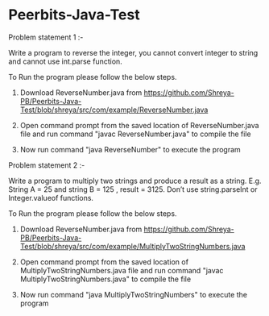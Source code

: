 # Peerbits-Java-Test

Problem statement 1 :-

Write a program to reverse the integer, you cannot convert integer to string and cannot use int.parse function.


To Run the program please follow the below steps.

1. Download ReverseNumber.java from https://github.com/Shreya-PB/Peerbits-Java-Test/blob/shreya/src/com/example/ReverseNumber.java

2. Open command prompt from the saved location of ReverseNumber.java file and run command "javac ReverseNumber.java" to compile the file

3. Now run command "java ReverseNumber" to execute the program





Problem statement 2 :-

Write a program to multiply two strings and produce a result as a string.
E.g. String A = 25 and string B = 125 , result = 3125. Don’t use string.parseInt or Integer.valueof functions.

To Run the program please follow the below steps.

1. Download ReverseNumber.java from https://github.com/Shreya-PB/Peerbits-Java-Test/blob/shreya/src/com/example/MultiplyTwoStringNumbers.java

2. Open command prompt from the saved location of MultiplyTwoStringNumbers.java file and run command "javac MultiplyTwoStringNumbers.java" to compile the file

3. Now run command "java MultiplyTwoStringNumbers" to execute the program
